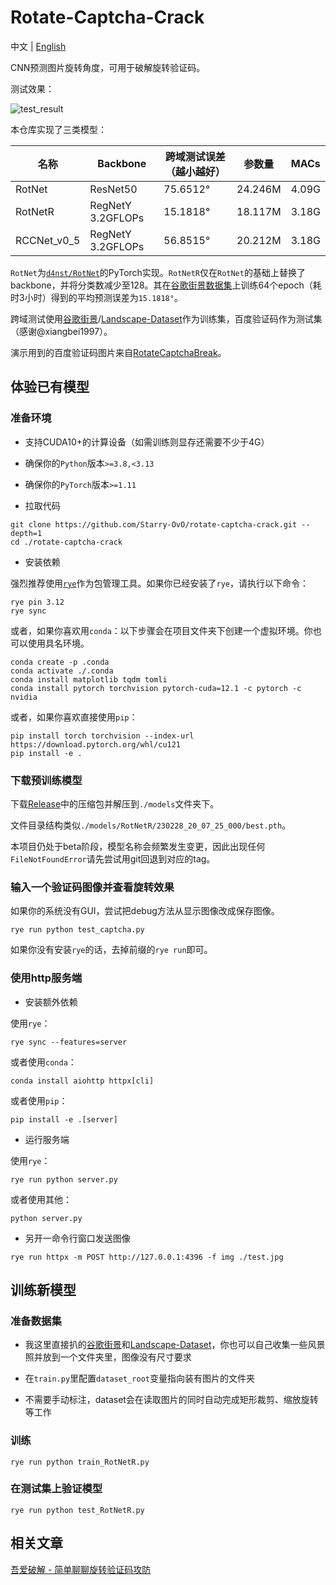 # Rotate-Captcha-Crack

中文 | [English](https://github.com/Starry-OvO/rotate-captcha-crack)

CNN预测图片旋转角度，可用于破解旋转验证码。

测试效果：

![test_result](https://user-images.githubusercontent.com/48282276/224320691-a8eefd23-392b-4580-a729-7869fa237eaa.png)

本仓库实现了三类模型：

| 名称        | Backbone          | 跨域测试误差（越小越好） | 参数量  | MACs  |
| ----------- | ----------------- | ------------------------ | ------- | ----- |
| RotNet      | ResNet50          | 75.6512°                 | 24.246M | 4.09G |
| RotNetR     | RegNetY 3.2GFLOPs | 15.1818°                 | 18.117M | 3.18G |
| RCCNet_v0_5 | RegNetY 3.2GFLOPs | 56.8515°                 | 20.212M | 3.18G |

`RotNet`为[`d4nst/RotNet`](https://github.com/d4nst/RotNet/blob/master/train/train_street_view.py)的PyTorch实现。`RotNetR`仅在`RotNet`的基础上替换了backbone，并将分类数减少至128。其在[谷歌街景数据集](https://www.crcv.ucf.edu/data/GMCP_Geolocalization/)上训练64个epoch（耗时3小时）得到的平均预测误差为`15.1818°`。

跨域测试使用[谷歌街景](https://www.crcv.ucf.edu/data/GMCP_Geolocalization/)/[Landscape-Dataset](https://github.com/yuweiming70/Landscape-Dataset)作为训练集，百度验证码作为测试集（感谢@xiangbei1997）。

演示用到的百度验证码图片来自[RotateCaptchaBreak](https://github.com/chencchen/RotateCaptchaBreak/tree/master/data/baiduCaptcha)。

## 体验已有模型

### 准备环境

+ 支持CUDA10+的计算设备（如需训练则显存还需要不少于4G）

+ 确保你的`Python`版本`>=3.8,<3.13`

+ 确保你的`PyTorch`版本`>=1.11`

+ 拉取代码

```shell
git clone https://github.com/Starry-OvO/rotate-captcha-crack.git --depth=1
cd ./rotate-captcha-crack
```

+ 安装依赖

强烈推荐使用[`rye`](https://rye-up.com/)作为包管理工具。如果你已经安装了`rye`，请执行以下命令：

```shell
rye pin 3.12
rye sync
```

或者，如果你喜欢用`conda`：以下步骤会在项目文件夹下创建一个虚拟环境。你也可以使用具名环境。

```shell
conda create -p .conda
conda activate ./.conda
conda install matplotlib tqdm tomli
conda install pytorch torchvision pytorch-cuda=12.1 -c pytorch -c nvidia
```

或者，如果你喜欢直接使用`pip`：

```shell
pip install torch torchvision --index-url https://download.pytorch.org/whl/cu121
pip install -e .
```

### 下载预训练模型

下载[Release](https://github.com/Starry-OvO/rotate-captcha-crack/releases)中的压缩包并解压到`./models`文件夹下。

文件目录结构类似`./models/RotNetR/230228_20_07_25_000/best.pth`。

本项目仍处于beta阶段，模型名称会频繁发生变更，因此出现任何`FileNotFoundError`请先尝试用git回退到对应的tag。

### 输入一个验证码图像并查看旋转效果

如果你的系统没有GUI，尝试把debug方法从显示图像改成保存图像。

```shell
rye run python test_captcha.py
```

如果你没有安装`rye`的话，去掉前缀的`rye run`即可。

### 使用http服务端

+ 安装额外依赖

使用`rye`：

```shell
rye sync --features=server
```

或者使用`conda`：

```shell
conda install aiohttp httpx[cli]
```

或者使用`pip`：

```shell
pip install -e .[server]
```

+ 运行服务端

使用`rye`：

```shell
rye run python server.py
```

或者使用其他：

```shell
python server.py
```

+ 另开一命令行窗口发送图像

```shell
rye run httpx -m POST http://127.0.0.1:4396 -f img ./test.jpg
```

## 训练新模型

### 准备数据集

+ 我这里直接扒的[谷歌街景](https://www.crcv.ucf.edu/data/GMCP_Geolocalization/)和[Landscape-Dataset](https://github.com/yuweiming70/Landscape-Dataset)，你也可以自己收集一些风景照并放到一个文件夹里，图像没有尺寸要求

+ 在`train.py`里配置`dataset_root`变量指向装有图片的文件夹

+ 不需要手动标注，dataset会在读取图片的同时自动完成矩形裁剪、缩放旋转等工作

### 训练

```shell
rye run python train_RotNetR.py
```

### 在测试集上验证模型

```shell
rye run python test_RotNetR.py
```

## 相关文章

[吾爱破解 - 简单聊聊旋转验证码攻防](https://www.52pojie.cn/thread-1754224-1-1.html)

